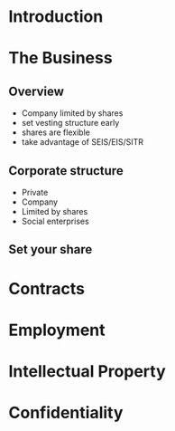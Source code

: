 # Introduction
# The Business

## Overview
-  Company limited by shares
-  set vesting structure early
-  shares are flexible
-  take advantage of SEIS/EIS/SITR

## Corporate structure
-  Private 
-  Company 
-  Limited by shares
-  Social enterprises

## Set your share
# Contracts
# Employment
# Intellectual Property
# Confidentiality
